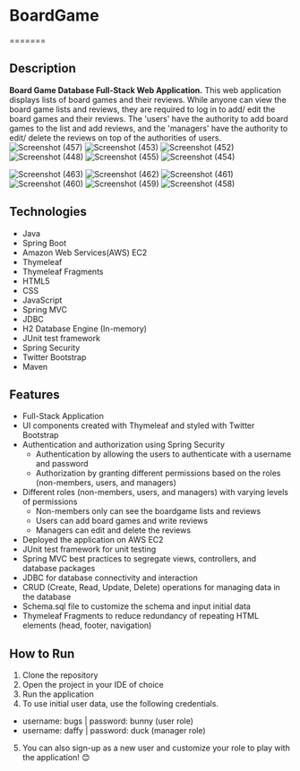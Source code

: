 # BoardGame
=======
## Description

**Board Game Database Full-Stack Web Application.**
This web application displays lists of board games and their reviews. While anyone can view the board game lists and reviews, they are required to log in to add/ edit the board games and their reviews. The 'users' have the authority to add board games to the list and add reviews, and the 'managers' have the authority to edit/ delete the reviews on top of the authorities of users.  
![Screenshot (457)](https://github.com/user-attachments/assets/02f50f10-0af8-42b2-bc00-27acec15fe04)
![Screenshot (453)](https://github.com/user-attachments/assets/c84ebbd4-347c-4dec-baa0-27750a84dbe2)
![Screenshot (452)](https://github.com/user-attachments/assets/0dc18e0e-aec3-4bdb-a6bd-581defae99ea)
![Screenshot (448)](https://github.com/user-attachments/assets/c3e212ba-266f-49ea-aa99-4ecd0df52afe)
![Screenshot (455)](https://github.com/user-attachments/assets/6701cca9-6714-4249-8d8b-95ed3bb5c58f)
![Screenshot (454)](https://github.com/user-attachments/assets/34923e79-fb62-4d7d-afaf-08d43dd85a53)

![Screenshot (463)](https://github.com/user-attachments/assets/ad2b28a3-613d-4545-b8c4-e20173723dde)
![Screenshot (462)](https://github.com/user-attachments/assets/040db040-f1e4-40ab-898a-63bf568fd65f)
![Screenshot (461)](https://github.com/user-attachments/assets/c35dd250-7a0e-4592-bf42-794f4dab17a0)
![Screenshot (460)](https://github.com/user-attachments/assets/bc5e656f-56f0-4ef1-9637-86f467493609)
![Screenshot (459)](https://github.com/user-attachments/assets/ab310d51-8b70-41e3-af31-c0b995536c04)
![Screenshot (458)](https://github.com/user-attachments/assets/35774d71-5ac0-47a1-b3ed-fe606f748f9e)

## Technologies

- Java
- Spring Boot
- Amazon Web Services(AWS) EC2
- Thymeleaf
- Thymeleaf Fragments
- HTML5
- CSS
- JavaScript
- Spring MVC
- JDBC
- H2 Database Engine (In-memory)
- JUnit test framework
- Spring Security
- Twitter Bootstrap
- Maven

## Features

- Full-Stack Application
- UI components created with Thymeleaf and styled with Twitter Bootstrap
- Authentication and authorization using Spring Security
  - Authentication by allowing the users to authenticate with a username and password
  - Authorization by granting different permissions based on the roles (non-members, users, and managers)
- Different roles (non-members, users, and managers) with varying levels of permissions
  - Non-members only can see the boardgame lists and reviews
  - Users can add board games and write reviews
  - Managers can edit and delete the reviews
- Deployed the application on AWS EC2
- JUnit test framework for unit testing
- Spring MVC best practices to segregate views, controllers, and database packages
- JDBC for database connectivity and interaction
- CRUD (Create, Read, Update, Delete) operations for managing data in the database
- Schema.sql file to customize the schema and input initial data
- Thymeleaf Fragments to reduce redundancy of repeating HTML elements (head, footer, navigation)

## How to Run

1. Clone the repository
2. Open the project in your IDE of choice
3. Run the application
4. To use initial user data, use the following credentials.
  - username: bugs    |     password: bunny (user role)
  - username: daffy   |     password: duck  (manager role)
5. You can also sign-up as a new user and customize your role to play with the application! 😊


